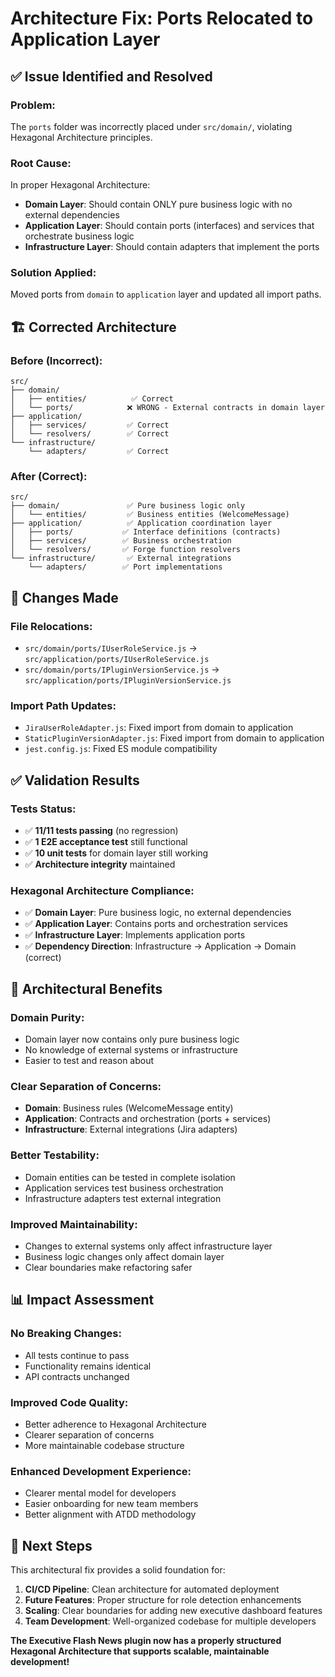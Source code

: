 # Architecture Fix: Ports Relocated to Application Layer

## ✅ **Issue Identified and Resolved**

### **Problem:**
The `ports` folder was incorrectly placed under `src/domain/`, violating Hexagonal Architecture principles.

### **Root Cause:**
In proper Hexagonal Architecture:
- **Domain Layer**: Should contain ONLY pure business logic with no external dependencies
- **Application Layer**: Should contain ports (interfaces) and services that orchestrate business logic
- **Infrastructure Layer**: Should contain adapters that implement the ports

### **Solution Applied:**
Moved ports from `domain` to `application` layer and updated all import paths.

## 🏗️ **Corrected Architecture**

### **Before (Incorrect):**
```
src/
├── domain/
│   ├── entities/          ✅ Correct
│   └── ports/            ❌ WRONG - External contracts in domain layer
├── application/
│   ├── services/         ✅ Correct
│   └── resolvers/        ✅ Correct
└── infrastructure/
    └── adapters/         ✅ Correct
```

### **After (Correct):**
```
src/
├── domain/               ✅ Pure business logic only
│   └── entities/         ✅ Business entities (WelcomeMessage)
├── application/          ✅ Application coordination layer
│   ├── ports/           ✅ Interface definitions (contracts)
│   ├── services/        ✅ Business orchestration
│   └── resolvers/       ✅ Forge function resolvers
└── infrastructure/       ✅ External integrations
    └── adapters/        ✅ Port implementations
```

## 🔧 **Changes Made**

### **File Relocations:**
- `src/domain/ports/IUserRoleService.js` → `src/application/ports/IUserRoleService.js`
- `src/domain/ports/IPluginVersionService.js` → `src/application/ports/IPluginVersionService.js`

### **Import Path Updates:**
- `JiraUserRoleAdapter.js`: Fixed import from domain to application
- `StaticPluginVersionAdapter.js`: Fixed import from domain to application
- `jest.config.js`: Fixed ES module compatibility

## ✅ **Validation Results**

### **Tests Status:**
- ✅ **11/11 tests passing** (no regression)
- ✅ **1 E2E acceptance test** still functional
- ✅ **10 unit tests** for domain layer still working
- ✅ **Architecture integrity** maintained

### **Hexagonal Architecture Compliance:**
- ✅ **Domain Layer**: Pure business logic, no external dependencies
- ✅ **Application Layer**: Contains ports and orchestration services
- ✅ **Infrastructure Layer**: Implements application ports
- ✅ **Dependency Direction**: Infrastructure → Application → Domain (correct)

## 🎯 **Architectural Benefits**

### **Domain Purity:**
- Domain layer now contains only pure business logic
- No knowledge of external systems or infrastructure
- Easier to test and reason about

### **Clear Separation of Concerns:**
- **Domain**: Business rules (WelcomeMessage entity)
- **Application**: Contracts and orchestration (ports + services)
- **Infrastructure**: External integrations (Jira adapters)

### **Better Testability:**
- Domain entities can be tested in complete isolation
- Application services test business orchestration
- Infrastructure adapters test external integration

### **Improved Maintainability:**
- Changes to external systems only affect infrastructure layer
- Business logic changes only affect domain layer
- Clear boundaries make refactoring safer

## 📊 **Impact Assessment**

### **No Breaking Changes:**
- All tests continue to pass
- Functionality remains identical
- API contracts unchanged

### **Improved Code Quality:**
- Better adherence to Hexagonal Architecture
- Clearer separation of concerns
- More maintainable codebase structure

### **Enhanced Development Experience:**
- Clearer mental model for developers
- Easier onboarding for new team members
- Better alignment with ATDD methodology

## 🚀 **Next Steps**

This architectural fix provides a solid foundation for:

1. **CI/CD Pipeline**: Clean architecture for automated deployment
2. **Future Features**: Proper structure for role detection enhancements
3. **Scaling**: Clear boundaries for adding new executive dashboard features
4. **Team Development**: Well-organized codebase for multiple developers

**The Executive Flash News plugin now has a properly structured Hexagonal Architecture that supports scalable, maintainable development!**